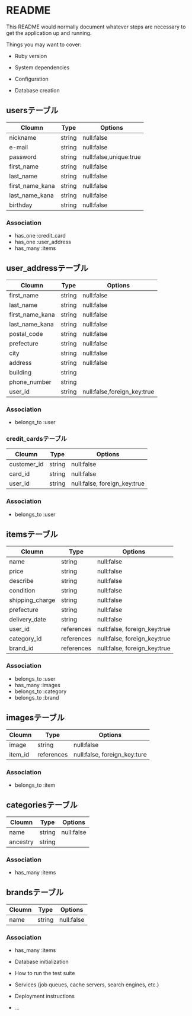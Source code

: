 # README

This README would normally document whatever steps are necessary to get the
application up and running.

Things you may want to cover:

* Ruby version

* System dependencies

* Configuration

* Database creation
## usersテーブル
 | Cloumn | Type | Options |
 | ------ | ---- | ------- |
 | nickname | string | null:false |
 | e-mail | string | null:false |
 | password | string | null:false,unique:true |
 | first_name | string | null:false |
 | last_name | string | null:false |
 | first_name_kana | string | null:false |
 | last_name_kana | string | null:false |
 | birthday | string | null:false |

### Association
 - has_one :credit_card
 - has_one :user_address
 - has_many :items

## user_addressテーブル
 | Cloumn | Type | Options |
 | ------ | ---- | ------- |
 | first_name | string | null:false |
 | last_name | string | null:false |
 | first_name_kana | string | null:false |
 | last_name_kana | string | null:false |
 | postal_code | string | null:false |
 | prefecture | string | null:false |
 | city | string | null:false |
 | address | string | null:false |
 | building | string |         |
 | phone_number | string |     |
 | user_id | string | null:false,foreign_key:true |

### Association
 - belongs_to :user

### credit_cardsテーブル
 | Cloumn | Type | Options |
 | ------ | ---- | ------- |
 | customer_id | string | null:false |
 | card_id | string | null:false |
 | user_id | string | null:false, foreign_key:true |

### Association
 - belongs_to :user

## itemsテーブル
 | Cloumn | Type | Options |
 | ------ | ---- | ------- |
 | name | string | null:false |
 | price | string | null:false |
 | describe | string | null:false |
 | condition | string | null:false |
 | shipping_charge | string | null:false |
 | prefecture | string | null:false |
 | delivery_date | string | null:false |
 | user_id | references | null:false, foreign_key:true |
 | category_id | references | null:false, foreign_key:true |
 | brand_id | references | null:false, foreign_key:true |

### Association
 - belongs_to :user
 - has_many :images
 - belongs_to :category
 - belongs_to :brand

## imagesテーブル
 | Cloumn | Type | Options |
 | ------ | ---- | ------- |
 | image | string | null:false |
 | item_id | references | null:false, foreign_key:ture |

### Association
 - belongs_to :item

## categoriesテーブル
 | Cloumn | Type | Options |
 | ------ | ---- | ------- |
 | name | string | null:false |
 | ancestry | string |     |

### Association
 - has_many :items

## brandsテーブル
 | Cloumn | Type | Options |
 | ------ | ---- | ------- |
 | name | string | null:false |

### Association
 - has_many :items

* Database initialization

* How to run the test suite

* Services (job queues, cache servers, search engines, etc.)

* Deployment instructions

* ...
